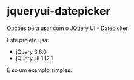 # jqueryui-datepicker
Opções para usar com o JQuery UI - Datepicker

Este projeto usa:

- jQuery 3.6.0
- jQuery UI 1.12.1

É só um exemplo simples.

